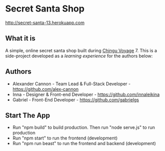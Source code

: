# Secret Santa Shop
http://secret-santa-13.herokuapp.com

## What it is
A simple, online secret santa shop built during [Chingu Voyage](https://www.chingu.io/) 7.
This is a side-project developed as a _learning experience_ for the authors below: 

## Authors
* Alexander Cannon - Team Lead & Full-Stack Developer - https://github.com/alex-cannon
* Inna - Designer & Front-end Developer - https://github.com/innaleikina
* Gabriel - Front-End Developer - https://github.com/gabrielgs

## Start The App
* Run "npm build" to build production. Then run "node serve.js" to run production
* Run "npm start" to run the frontend (development)
* Run "npm run beast" to run the frontend and backend (development)
